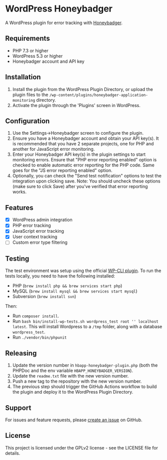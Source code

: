 # WordPress Honeybadger

A WordPress plugin for error tracking with [Honeybadger](https://www.honeybadger.io/).

## Requirements

- PHP 7.3 or higher
- WordPress 5.3 or higher
- Honeybadger account and API key

## Installation

1. Install the plugin from the WordPress Plugin Directory, or upload the plugin files to the `/wp-content/plugins/honeybadger-application-monitoring` directory.
2. Activate the plugin through the 'Plugins' screen in WordPress.

## Configuration

1. Use the Settings->Honeybadger screen to configure the plugin.
2. Ensure you have a Honeybadger account and obtain your API key(s). It is recommended that you have 2 separate projects, one for PHP and another for JavaScript error monitoring.
3. Enter your Honeybadger API key(s) in the plugin settings to start monitoring errors. Ensure that "PHP error reporting enabled" option is checked to enable automatic error reporting for the PHP code. Same goes for the "JS error reporting enabled" option.
4. Optionally, you can check the "Send test notification" options to test the integration upon clicking save. Note: You should uncheck these options (make sure to click Save) after you've verified that error reporting works.

## Features

- [x] WordPress admin integration
- [x] PHP error tracking
- [x] JavaScript error tracking
- [x] User context tracking
- [ ] Custom error type filtering

## Testing

The test environment was setup using the official [WP-CLI plugin](https://github.com/wp-cli/scaffold-command#wp-scaffold-plugin-tests).
To run the tests locally, you need to have the following installed:
- PHP (`brew install php && brew services start php`)
- MySQL (`brew install mysql && brew services start mysql`)
- Subversion (`brew install svn`)

Then:
- Run `composer install`.
- Run `bash bin/install-wp-tests.sh wordpress_test root '' localhost latest`. This will install Wordpress to a `/tmp` folder, along with a database `wordpress_test`.
- Run `./vendor/bin/phpunit`

## Releasing

1. Update the version number in `hbapp-honeybadger-plugin.php` (both the PHPDoc and the env variable `HBAPP_HONEYBADGER_VERSION`).
2. Update the `readme.txt` file with the new version number.
3. Push a new tag to the repository with the new version number.
4. The previous step should trigger the GitHub Actions workflow to build the plugin and deploy it to the WordPress Plugin Directory.

## Support

For issues and feature requests, please [create an issue](https://github.com/honeybadger-io/honeybadger-wordpress/issues) on GitHub.

## License

This project is licensed under the GPLv2 license - see the LICENSE file for details.
